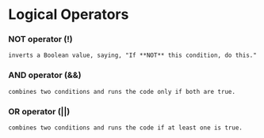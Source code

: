 #   Logical Operators

### NOT operator (!)    
```inverts a Boolean value, saying, "If **NOT** this condition, do this."```
### AND operator (&&)   
```combines two conditions and runs the code only if both are true.```
### OR operator (||)    
```combines two conditions and runs the code if at least one is true.```




